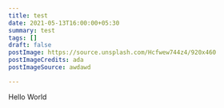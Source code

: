 ```yaml
---
title: test
date: 2021-05-13T16:00:00+05:30
summary: test
tags: []
draft: false
postImage: https://source.unsplash.com/Hcfwew744z4/920x460
postImageCredits: ada
postImageSource: awdawd

---
```

Hello World
